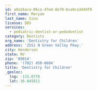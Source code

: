 ```yaml
---
id: a8a16aca-06ca-47ed-8e70-bca0ca3d4df0
first_name: Maryam
last_name: Sina
license: DDS
services:
  - pediatric-dentist-or-pedodontist
category: Dentists
org_name: 'Dentistry for Children'
address: '2551 N Green Valley Pkwy.'
city: Henderson
state: NV
zip: '89014'
phone: '(702) 458-6684'
title: 'Dentistry for Children'
_geoloc:
  lng: -115.0778
  lat: 36.045811
---
```

